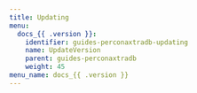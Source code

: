 ```yaml
---
title: Updating
menu:
  docs_{{ .version }}:
    identifier: guides-perconaxtradb-updating
    name: UpdateVersion
    parent: guides-perconaxtradb
    weight: 45
menu_name: docs_{{ .version }}
---
```

